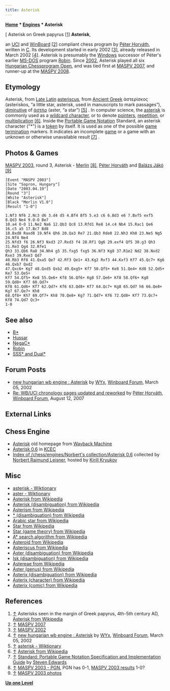 ```yaml
---
title: Asterisk
---
```

**[Home](Home "Home") * [Engines](Engines "Engines") * Asterisk**

\[ Asterisk on Greek papyrus <a id="cite-note-1" href="#cite-ref-1">[1]</a>
**Asterisk**,

an [UCI](UCI "UCI") and [WinBoard](WinBoard "WinBoard") <a id="cite-note-2" href="#cite-ref-2">[2]</a> compliant chess program by [Péter Horváth](P%C3%A9ter_Horv%C3%A1th "Péter Horváth"), written in [C](C "C").
Its development started in early 2002 <a id="cite-note-3" href="#cite-ref-3">[3]</a>, already released in March 2002 <a id="cite-note-4" href="#cite-ref-4">[4]</a>.
Asterisk is presumably the [Windows](Windows "Windows") successor of Péter's earlier [MS-DOS](MS-DOS "MS-DOS") program [Robin](Robin "Robin"). Since [2002](MASPV_2002 "MASPV 2002"), Asterisk played all six [Hungarian Chessprogram Open](Hungarian_Chessprogram_Open "Hungarian Chessprogram Open"), and was tied first at [MASPV 2007](MASPV_2007 "MASPV 2007"), and runner-up at the [MASPV 2008](MASPV_2008 "MASPV 2008").

## Etymology

Asterisk, from [Late Latin](https://en.wikipedia.org/wiki/Late_Latin) [asteriscus](https://en.wikipedia.org/wiki/Asteriscus), from [Ancient Greek](https://en.wikipedia.org/wiki/Ancient_Greek) ἀστερίσκος (asteriskos, “a little star, asterisk, used in manuscripts to mark passages”), [diminutive](https://en.wikipedia.org/wiki/Diminutive) of [ἀστήρ](http://en.wiktionary.org/wiki/%E1%BC%80%CF%83%CF%84%CE%AE%CF%81) (aster, “a star”) <a id="cite-note-5" href="#cite-ref-5">[5]</a> . In computer science, the [asterisk](https://en.wikipedia.org/wiki/Asterisk) is commonly used as a [wildcard character](https://en.wikipedia.org/wiki/Wildcard_character), or to denote [pointers](https://en.wikipedia.org/wiki/Pointer_%28computer_programming%29), [repetition](Repetitions "Repetitions"), or [multiplication](Population_Count#Multiplication "Population Count") <a id="cite-note-6" href="#cite-ref-6">[6]</a>. Inside the [Portable Game Notation](Portable_Game_Notation "Portable Game Notation") Standard, an asterisk character ("\*") is a [token](https://en.wikipedia.org/wiki/Lexical_analysis#Token) by itself. It is used as one of the possible [game termination](Chess_Game#endofgame "Chess Game") markers. It indicates an incomplete [game](Chess_Game "Chess Game") or a game with an unknown or otherwise unavailable result <a id="cite-note-7" href="#cite-ref-7">[7]</a> .

## Photos & Games

[](http://titanic.nyme.hu/~wyx/maspv2003/images.htm)
[MASPV 2003](MASPV_2003 "MASPV 2003"), round 3, Asterisk - [Merlin](</Merlin_(HU)> "Merlin (HU)") <a id="cite-note-8" href="#cite-ref-8">[8]</a>, [Péter Horváth](P%C3%A9ter_Horv%C3%A1th "Péter Horváth") and [Balázs Jákó](Bal%C3%A1zs_Jako "Balázs Jako") <a id="cite-note-9" href="#cite-ref-9">[9]</a>

```
[Event "MASPV 2003"]
[Site "Sopron, Hungary"]
[Date "2003.04.19"]
[Round "3"]
[White "Asterisk"]
[Black "Merlin V1.0"]
[Result "1-0"]

1.Nf3 Nf6 2.Nc3 d6 3.d4 d5 4.Bf4 Bf5 5.e3 c6 6.Bd3 e6 7.Bxf5 exf5 8.Qd3 Ne4 9.O-O Be7 
10.a4 O-O 11.Ne2 Na6 12.Qb3 Qc8 13.Rfd1 Re8 14.c4 Nb4 15.Rac1 Qe6 16.c5 a5 17.Bc7 Bd8 
18.Bxd8 Raxd8 19.Nf4 Qh6 20.Qa3 Re7 21.Qb3 Rde8 22.Nh3 Kh8 23.Ne5 Ng5 24.Nf4 Ne4 
25.Nfd3 f6 26.Nf3 Nxd3 27.Rxd3 f4 28.Rf1 Qg6 29.exf4 Qf5 30.g3 Qh3 31.Re3 Qg4 32.Rfe1 
Qh3 33.Qb6 Ra8 34.Nh4 g5 35.fxg5 fxg5 36.Nf3 Kg8 37.R1e2 Nd2 38.Nxd2 Rxe3 39.Rxe3 Qd7 
40.Rb3 Rf8 41.Qxa5 Qe7 42.Rf3 Qe1+ 43.Kg2 Rxf3 44.Kxf3 Kf7 45.Qc7+ Kg6 46.Qxb7 Qxd2 
47.Qxc6+ Kg7 48.Qxd5 Qxb2 49.Qxg5+ Kf7 50.Qf5+ Ke8 51.Qe4+ Kd8 52.Qd5+ Ke7 53.Qe5+ 
Kf7 54.Qf5+ Ke8 55.Qe6+ Kf8 56.Qf6+ Kg8 57.Qe6+ Kf8 58.Qf6+ Kg8 59.Qd8+ Kf7 60.Qd7+ 
Kf8 61.Qd6+ Kf7 62.Qd7+ Kf6 63.Qd8+ Kf7 64.Qc7+ Kg8 65.Qd7 h6 66.Qe8+ Kg7 67.Qe7+ Kh8 
68.Qf8+ Kh7 69.Qf7+ Kh8 70.Qe8+ Kg7 71.Qd7+ Kf6 72.Qd8+ Kf7 73.Qc7+ Kf8 74.Qd7 Qc3+ 
1-0

```

## See also

- [B\*](B* "B*")
- [Hussar](Hussar "Hussar")
- [NegaC\*](NegaC* "NegaC*")
- [Robin](Robin "Robin")
- [SSS\* and Dual\*](SSS*_and_Dual* "SSS* and Dual*")

## Forum Posts

- [new hungarian wb engine : Asterisk](http://www.open-aurec.com/wbforum/viewtopic.php?f=18&t=36331&p=137788) by [WYx](L%C3%A1szl%C3%B3_Szalai "László Szalai"), [Winboard Forum](Computer_Chess_Forums "Computer Chess Forums"), March 05, 2002
- [Re: WB/UCI chronology pages updated and reworked](http://www.open-aurec.com/wbforum/viewtopic.php?f=2&t=6725&p=31311#p31311) by [Péter Horváth](P%C3%A9ter_Horv%C3%A1th "Péter Horváth"), [Winboard Forum](Computer_Chess_Forums "Computer Chess Forums"), August 12, 2007

## External Links

## Chess Engine

- [Asterisk](http://web.archive.org/web/20071025024536/www.geocities.com/asterisk_chess/index.htm) old homepage from [Wayback Machine](https://en.wikipedia.org/wiki/Wayback_Machine)
- [Asterisk 0.6](http://kirill-kryukov.com/chess/kcec/cgi/engine_details.cgi?print=Details&each_game=1&eng=Asterisk%200.6) in [KCEC](KCEC "KCEC")
- [Index of /chess/engines/Norbert's collection/Asterisk 0.6](http://kirr.homeunix.org/chess/engines/Norbert%27s%20collection/Asterisk%200.6/) collected by [Norbert Raimund Leisner](Norbert_Raimund_Leisner "Norbert Raimund Leisner"), hosted by [Kirill Kryukov](Kirill_Kryukov "Kirill Kryukov")

## Misc

- [asterisk - Wiktionary](http://en.wiktionary.org/wiki/asterisk)
- [aster - Wiktionary](http://en.wiktionary.org/wiki/aster)
- [Asterisk from Wikipedia](https://en.wikipedia.org/wiki/Asterisk)
- [Asterisk (disambiguation) from Wikipedia](https://en.wikipedia.org/wiki/Asterisk_%28disambiguation%29)
- [Asterism from Wikipedia](https://en.wikipedia.org/wiki/Asterism_%28typography%29)
- [\* (disambiguation) from Wikipedia](https://en.wikipedia.org/wiki/*_%28disambiguation%29)
- [Arabic star from Wikipedia](https://en.wikipedia.org/wiki/Arabic_star)
- [Star from Wikipedia](https://en.wikipedia.org/wiki/Star)
- [Star (game theory) from Wikipedia](https://en.wikipedia.org/wiki/Star_%28game_theory%29)
- [A\* search algorithm from Wikipedia](https://en.wikipedia.org/wiki/A*_search_algorithm)
- [Asteroid from Wikipedia](https://en.wikipedia.org/wiki/Asteroid)
- [Asteriscus from Wikipedia](https://en.wikipedia.org/wiki/Asteriscus)
- [Aster (disambiguation) from Wikipedia](https://en.wikipedia.org/wiki/Aster)
- [Isk (disambiguation) from Wikipedia](https://en.wikipedia.org/wiki/Isk)
- [Astereae from Wikipedia](https://en.wikipedia.org/wiki/Astereae)
- [Aster (genus) from Wikipedia](https://en.wikipedia.org/wiki/Aster_%28genus%29)
- [Asterix (disambiguation) from Wikipedia](https://en.wikipedia.org/wiki/Asterix_%28disambiguation%29)
- [Asterix (character) from Wikipedia](https://en.wikipedia.org/wiki/Asterix_%28character%29)
- [Asterix (comic) from Wikipedia](https://en.wikipedia.org/wiki/Asterix)

## References

1. <a id="cite-ref-1" href="#cite-note-1">↑</a> Asterisks seen in the margin of Greek papyrus, 4th-5th century AD, [Asterisk from Wikipedia](https://en.wikipedia.org/wiki/Asterisk)
1. <a id="cite-ref-2" href="#cite-note-2">↑</a> [MASPV 2007](http://titanic.nyme.hu/~wyx/maspv2007/)
1. <a id="cite-ref-3" href="#cite-note-3">↑</a> [MASPV 2002](http://titanic.nyme.hu/~wyx/maspv2002/indexeng.htm)
1. <a id="cite-ref-4" href="#cite-note-4">↑</a> [new hungarian wb engine : Asterisk](http://www.open-aurec.com/wbforum/viewtopic.php?f=18&t=36331&p=137788) by [WYx](L%C3%A1szl%C3%B3_Szalai "László Szalai"), [Winboard Forum](Computer_Chess_Forums "Computer Chess Forums"), March 05, 2002
1. <a id="cite-ref-5" href="#cite-note-5">↑</a> [asterisk - Wiktionary](http://en.wiktionary.org/wiki/asterisk)
1. <a id="cite-ref-6" href="#cite-note-6">↑</a> [Asterisk from Wikipedia](https://en.wikipedia.org/wiki/Asterisk)
1. <a id="cite-ref-7" href="#cite-note-7">↑</a> [Standard: Portable Game Notation Specification and Implementation Guide](http://www.thechessdrum.net/PGN_Reference.txt) by [Steven Edwards](Steven_Edwards "Steven Edwards")
1. <a id="cite-ref-8" href="#cite-note-8">↑</a> [MASPV 2003 - PGN](http://titanic.nyme.hu/~wyx/maspv2003/indexeng.htm), PGN has 0-1, [MASPV 2003 results](http://titanic.nyme.hu/~wyx/maspv2003/results.htm) 1-0?
1. <a id="cite-ref-9" href="#cite-note-9">↑</a> [MASPV 2003 photos](http://titanic.nyme.hu/~wyx/maspv2003/images.htm)

**[Up one Level](Engines "Engines")**

